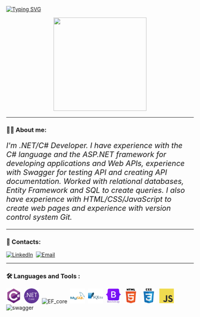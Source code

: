 
<!---
VGTAx/VGTAx is a ✨ special ✨ repository because its `README.md` (this file) appears on your GitHub profile.
You can click the Preview link to take a look at your changes.
--->

<a href="https://git.io/typing-svg"><img src="https://readme-typing-svg.demolab.com?font=Fira+Code&weight=700&size=27&duration=1500&pause=1&color=03090C&center=true&multiline=true&repeat=false&random=false&width=1300&height=145&lines=Welcome!;+;My+name+is+Mikhail+Novikov!+This+GitHub+profile+contains+repositories;+with+various+projects+that+I+created+to+show+my+software+development+skills." alt="Typing SVG" /></a>

<div align="center">
  <img src="https://cdn.dribbble.com/users/330915/screenshots/3587000/media/343cb53c87e313181d99248d3071bc77.gif" width="250" height="250" />
</div>

---

### 👨‍💻 About me:
<p style="font-size: 20px">
  <i>I'm .NET/C# Developer. I have experience with the C# language and the ASP.NET framework for developing applications and Web APIs, experience with Swagger for testing API and creating API documentation. Worked with relational databases, Entity Framework and SQL to create queries. I also have experience with HTML/CSS/JavaScript to create web pages and experience with version control system Git.</i>
</p>

---

### 📧 Contacts:

<div>
  <a href="https://www.linkedin.com/in/-mikhail-novikov/"><img src="https://cdn-icons-png.flaticon.com/128/3536/3536505.png" title="LinkedIn" alt="LinkedIn" width="35" height="35"/></a>&nbsp;
  <a href="mailto:mikhail.noviikov@gmail.com"><img src="https://cdn-icons-png.flaticon.com/128/5968/5968534.png" title="Email" alt="Email" width="35" height="35"/></a>&nbsp;
</div>

---

### :hammer_and_wrench: Languages and Tools :
<div>
  <img src="https://github.com/devicons/devicon/blob/master/icons/csharp/csharp-original.svg" title="csharp" alt="csharp" width="40" height="40"/>&nbsp;
  <img src="https://github.com/devicons/devicon/blob/master/icons/dotnetcore/dotnetcore-original.svg" title="dot-net" alt="dot-net" width="40" height="40"/>&nbsp;
  <img src="https://plugins.jetbrains.com/files/18147/403475/icon/pluginIcon.svg" title="EF_core" alt="EF_core" width="40" height="40"/>&nbsp;
  <img src="https://raw.githubusercontent.com/devicons/devicon/55609aa5bd817ff167afce0d965585c92040787a/icons/mysql/mysql-original-wordmark.svg" title="dot-net" alt="dot-net" width="40" height="40"/>&nbsp;
  <img src="https://github.com/devicons/devicon/blob/master/icons/sqlite/sqlite-original-wordmark.svg" title="sqlite" alt="sqlite" width="40" height="40"/>&nbsp;
  <img src="https://github.com/devicons/devicon/blob/master/icons/bootstrap/bootstrap-original-wordmark.svg" title="bootstrap" alt="bootstrap" width="40" height="40"/>&nbsp;
  <img src="https://github.com/devicons/devicon/blob/master/icons/html5/html5-original-wordmark.svg" title="html" alt="html" width="40" height="40"/>&nbsp;
  <img src="https://github.com/devicons/devicon/blob/master/icons/css3/css3-original-wordmark.svg" title="css" alt="css" width="40" height="40"/>&nbsp;
  <img src="https://github.com/devicons/devicon/blob/master/icons/javascript/javascript-original.svg" title="JS" alt="JS" width="40" height="40"/>&nbsp;  
  <img src="https://camo.githubusercontent.com/96e43701d83561899724a89d71187445b7b8f4fe84518a3ea5bec8f85bd207bf/68747470733a2f2f63646e2e737667706f726e2e636f6d2f6c6f676f732f737761676765722e737667" title="swagger" alt="swagger" width="40" height="40"/>&nbsp;
</div>

